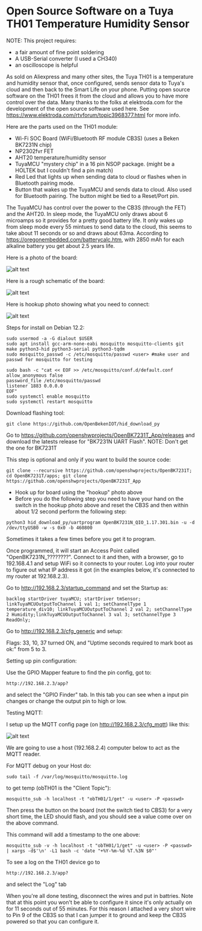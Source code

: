   Open Source Software on a Tuya TH01 Temperature Humidity Sensor
==========================================


NOTE: This project requires:

- a fair amount of fine point soldering
- A USB-Serial converter (I used a CH340)
- an oscilloscope is helpful


As sold on Aliexpress and many other sites, the Tuya TH01 is a temperature and humidity sensor that, once configured, sends sensor data to Tuya's cloud and then back to the Smart Life on your phone.  Putting open source software on the TH01 frees it from the cloud and allows you to have more control over the data.  Many thanks to the folks at elektroda.com for the development of the open source software used here.  See https://www.elektroda.com/rtvforum/topic3968377.html for more info.

Here are the parts used on the TH01 module:

- Wi-Fi SOC Board (WiFi/Bluetooth RF module CB3S) (uses a Beken BK7231N chip)
- NP2302fvr FET
- AHT20 temperature/humidity sensor
- TuyaMCU "mystery chip" in a 16 pin NSOP package. (might be a HOLTEK but I couldn't find a pin match)
- Red Led that lights up when sending data to cloud or flashes when in Bluetooth pairing mode.
- Button that wakes up the TuyaMCU and sends data to cloud.  Also used for Bluetooth pairing. The button might be tied to a Reset/Port pin.

The TuyaMCU has control over the power to the CB3S (through the FET) and the AHT20.  In sleep mode, the TuyaMCU only draws about 6 microamps so it provides for a pretty good battery life.  It only wakes up from sleep mode every 55 mintues to send data to the cloud, this seems to take about 11 seconds or so and draws about 63ma.  According to https://oregonembedded.com/batterycalc.htm, with 2850 mAh for each alkaline battery you get about 2.5 years life.
	
Here is a photo of the board:

![alt text](https://github.com/rickbronson/Open-Source-Software-on-a-Tuya-TH01-Temperature-Humidity-Sensor/blob/master/docs/hardware/tuya-temp-humidity-photo.png "photo")

Here is a rough schematic of the board:

![alt text](https://github.com/rickbronson/Open-Source-Software-on-a-Tuya-TH01-Temperature-Humidity-Sensor/blob/master/docs/hardware/tuya-temp-humidity8.png "schematic")

Here is hookup photo showing what you need to connect:

![alt text](https://github.com/rickbronson/Open-Source-Software-on-a-Tuya-TH01-Temperature-Humidity-Sensor/blob/master/docs/hardware/tuya-temp-humidity-hookup2.png "hookup")

Steps for install on Debian 12.2:

```
sudo usermod -a -G dialout $USER
sudo apt install gcc-arm-none-eabi mosquitto mosquitto-clients git make python3-hid python3-serial python3-tqdm
sudo mosquitto_passwd -c /etc/mosquitto/passwd <user> #make user and passwd for mosquitto for testing

sudo bash -c "cat << EOF >> /etc/mosquitto/conf.d/default.conf
allow_anonymous false
password_file /etc/mosquitto/passwd
listener 1883 0.0.0.0
EOF"
sudo systemctl enable mosquitto
sudo systemctl restart mosquitto
```

  Download flashing tool:
	
```
git clone https://github.com/OpenBekenIOT/hid_download_py
```

Go to https://github.com/openshwprojects/OpenBK7231T_App/releases and download the latests release for "BK7231N 	UART Flash".  NOTE: Don't get the one for BK7231T

This step is optional and only if you want to build the source code:

```
git clone --recursive https://github.com/openshwprojects/OpenBK7231T; cd OpenBK7231T/apps; git clone https://github.com/openshwprojects/OpenBK7231T_App
```

 - Hook up for board using the "hookup" photo above
 - Before you do the following step you need to have your hand on the switch in the hookup photo above and reset the CB3S and then within about 1/2 second perform the following step:

```
python3 hid_download_py/uartprogram OpenBK7231N_QIO_1.17.301.bin -u -d /dev/ttyUSB0 -w -s 0x0 -b 460800
```

Sometimes it takes a few times before you get it to program.
	
  Once programmed, it will start an Access Point called "OpenBK7231N_????????". Connect to it and then, with a browser, go to 192.168.4.1 and setup WiFi so it connects to your router.  Log into your router to figure out what IP address it got (in the examples below, it's connected to my router at 192.168.2.3).	

Go to http://192.168.2.3/startup_command and set the Startup as:

```
backlog startDriver tuyaMCU; startDriver tmSensor; linkTuyaMCUOutputToChannel 1 val 1; setChannelType 1 temperature_div10; linkTuyaMCUOutputToChannel 2 val 2; setChannelType 2 Humidity;linkTuyaMCUOutputToChannel 3 val 3; setChannelType 3 ReadOnly;
```

Go to http://192.168.2.3/cfg_generic and setup:

Flags: 33, 10, 37 turned ON, and "Uptime seconds required to mark boot as ok:" from 5 to 3.

Setting up pin configuration:

Use the GPIO Mapper feature to find the pin config, got to:

```
http://192.168.2.3/app?
```

and select the "GPIO Finder" tab.  In this tab you can see when a input pin changes or change the output pin to high or low.

Testing MQTT:

I setup up the MQTT config page (on http://192.168.2.3/cfg_mqtt) like this:

![alt text](https://github.com/rickbronson/Open-Source-Software-on-a-Tuya-TH01-Temperature-Humidity-Sensor/blob/master/docs/hardware/OpenBK-config-mqtt-page.png "photo")

We are going to use a host (192.168.2.4) computer below to act as the MQTT reader.

For MQTT debug on your Host do:
```
sudo tail -f /var/log/mosquitto/mosquitto.log
```

to get temp (obTH01 is the "Client Topic"):
```
mosquitto_sub -h localhost -t "obTH01/1/get" -u <user> -P <passwd>
```

Then press the button on the board (not the switch tied to CBS3) for a very short time, the LED should flash, and you should see a value come over on the above command.

This command will add a timestamp to the one above:

```
mosquitto_sub -v -h localhost -t "obTH01/1/get" -u <user> -P <passwd> | xargs -d$'\n' -L1 bash -c 'date "+%Y-%m-%d %T.%3N $0"'
```

To see a log on the TH01 device go to

```
http://192.168.2.3/app?
```

and select the "Log" tab

When you're all done testing, disconnect the wires and put in battries.  Note that at this point you won't be able to configure it since it's only actually on for 11 seconds out of 55 minutes.  For this reason I attached a very short wire to Pin 9 of the CB3S so that I can jumper it to ground and keep the CB3S powered so that you can configure it.